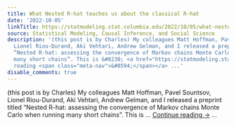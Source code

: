 ```yaml
---
title: What Nested R-hat teaches us about the classical R-hat
date: '2022-10-05'
linkTitle: https://statmodeling.stat.columbia.edu/2022/10/05/what-nested-r-hat-teaches-us-about-the-classical-r-hat/
source: Statistical Modeling, Causal Inference, and Social Science
description: '(this post is by Charles) My colleagues Matt Hoffman, Pavel Sountsov,
  Lionel Riou-Durand, Aki Vehtari, Andrew Gelman, and I released a preprint titled
  “Nested R-hat: assessing the convergence of Markov chains Monte Carlo when running
  many short chains”. This is &#8230; <a href="https://statmodeling.stat.columbia.edu/2022/10/05/what-nested-r-hat-teaches-us-about-the-classical-r-hat/">Continue
  reading <span class="meta-nav">&#8594;</span></a> ...'
disable_comments: true
---
```

(this post is by Charles) My colleagues Matt Hoffman, Pavel Sountsov, Lionel Riou-Durand, Aki Vehtari, Andrew Gelman, and I released a preprint titled “Nested R-hat: assessing the convergence of Markov chains Monte Carlo when running many short chains”. This is &#8230; <a href="https://statmodeling.stat.columbia.edu/2022/10/05/what-nested-r-hat-teaches-us-about-the-classical-r-hat/">Continue reading <span class="meta-nav">&#8594;</span></a> ...